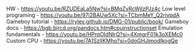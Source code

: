HW - https://youtu.be/RZUDEaLa5Nw?si=BMqZvRcWjlzPJz4c
Low level programing - https://youtu.be/97i2BAUw5Xc?si=TCbmMeY_Q2rivpdA
Gameboy tutorial - https://rylev.github.io/DMG-01/public/book/
Gameboy docs - https://bgb.bircd.org/pandocs.htm#cpuinstructionset
Emulation fundamentals - https://youtu.be/HPrqOIdNlrQ?si=4XmgrF01k3oXEMc0
Custom CPU - https://youtu.be/7A1SzIIKMho?si=0doGHJimodlkogQe

